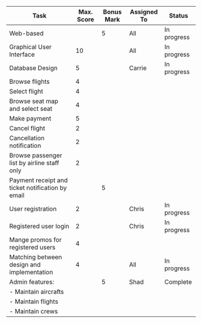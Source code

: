 | Task                                             | Max. Score | Bonus Mark | Assigned To | Status      |
| ------------------------------------------------ | ---------- | ---------- | ----------- | ----------- |
| Web-based                                        |            | 5          | All         | In progress |
| Graphical User Interface                         | 10         |            | All         | In progress |
| Database Design                                  | 5          |            | Carrie      | In progress |
| Browse flights                                   | 4          |            |             |             |
| Select flight                                    | 4          |            |             |             |
| Browse seat map and select seat                  | 4          |            |             |             |
| Make payment                                     | 5          |            |             |             |
| Cancel flight                                    | 2          |            |             |             |
| Cancellation notification                        | 2          |            |             |             |
| Browse passenger list by airline staff only      | 2          |            |             |             |
| Payment receipt and ticket notification by email |            | 5          |             |             |
| User registration                                | 2          |            | Chris       | In progress |
| Registered user login                            | 2          |            | Chris       | In progress |
| Mange promos for registered users                | 4          |            |             |             |
| Matching between design and implementation       | 4          |            | All         | In progress |
| Admin features:                                  |            | 5          | Shad        | Complete    |
| - Maintain aircrafts                             |            |            |             |             |
| - Maintain flights                               |            |            |             |             |
| - Maintain crews                                 |            |            |             |             |

